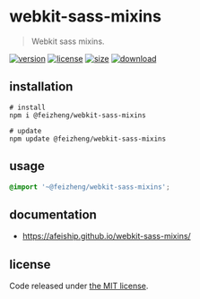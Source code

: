 # webkit-sass-mixins
> Webkit sass mixins.

[![version][version-image]][version-url]
[![license][license-image]][license-url]
[![size][size-image]][size-url]
[![download][download-image]][download-url]

## installation
```shell
# install
npm i @feizheng/webkit-sass-mixins

# update
npm update @feizheng/webkit-sass-mixins
```

## usage
```scss
@import '~@feizheng/webkit-sass-mixins';
```

## documentation
- https://afeiship.github.io/webkit-sass-mixins/

## license
Code released under [the MIT license](https://github.com/afeiship/webkit-sass-mixins/blob/master/LICENSE.txt).

[version-image]: https://img.shields.io/npm/v/@feizheng/webkit-sass-mixins
[version-url]: https://npmjs.org/package/@feizheng/webkit-sass-mixins

[license-image]: https://img.shields.io/npm/l/@feizheng/webkit-sass-mixins
[license-url]: https://github.com/afeiship/webkit-sass-mixins/blob/master/LICENSE.txt

[size-image]: https://img.shields.io/bundlephobia/minzip/@feizheng/webkit-sass-mixins
[size-url]: https://github.com/afeiship/webkit-sass-mixins/blob/master/dist/webkit-sass-mixins.min.js

[download-image]: https://img.shields.io/npm/dm/@feizheng/webkit-sass-mixins
[download-url]: https://www.npmjs.com/package/@feizheng/webkit-sass-mixins


